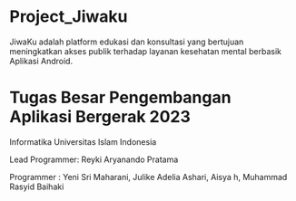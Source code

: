 # Project_Jiwaku
JiwaKu adalah platform edukasi dan konsultasi yang bertujuan meningkatkan akses publik terhadap layanan kesehatan mental berbasik Aplikasi Android.


# Tugas Besar Pengembangan Aplikasi Bergerak 2023

Informatika Universitas Islam Indonesia


Lead Programmer: Reyki Aryanando Pratama

Programmer : Yeni Sri Maharani, Julike Adelia Ashari, Aisya h, Muhammad Rasyid Baihaki
